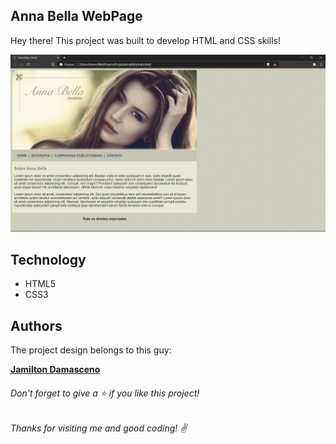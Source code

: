 ## Anna Bella WebPage

Hey there! This project was built to develop HTML and CSS skills!

 ![Home Screen](https://github.com/brenogpa/css3-AnnaBellaWeb/blob/master/Imagens/screenshot.png)

## Technology 

* HTML5
* CSS3

  
## Authors
 The project design belongs to this guy:
 
[**Jamilton Damasceno**](https://www.udemy.com/course/web-completo/#instructor-2)



###### Don't forget to give a ⭐️ if you like this project!

###### Thanks for visiting me and good coding! :v: 
